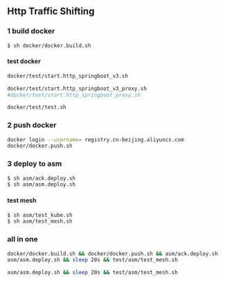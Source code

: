 ## Http Traffic Shifting

### 1 build docker
```sh
$ sh docker/docker.build.sh
```

#### test docker
```sh
docker/test/start.http_springboot_v3.sh
```

```sh
docker/test/start.http_springboot_v3_proxy.sh
#docker/test/start.http_springboot_proxy.sh 
```

```sh
docker/test/test.sh 
```

### 2 push docker
```sh
docker login --username= registry.cn-beijing.aliyuncs.com
docker/docker.push.sh
```

### 3 deploy to asm
```sh
$ sh asm/ack.deploy.sh
$ sh asm/asm.deploy.sh
```

#### test mesh
```sh
$ sh asm/test_kube.sh
$ sh asm/test_mesh.sh
```

### all in one
```sh
docker/docker.build.sh && docker/docker.push.sh && asm/ack.deploy.sh
asm/asm.deploy.sh && sleep 20s && test/asm/test_mesh.sh
```

```sh
asm/asm.deploy.sh && sleep 20s && test/asm/test_mesh.sh
```